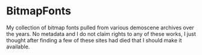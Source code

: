 # BitmapFonts
My collection of bitmap fonts pulled from various demoscene archives over the years. No metadata and I do not claim rights to any of these works, I just thought after finding a few of these sites had died that I should make it available.
